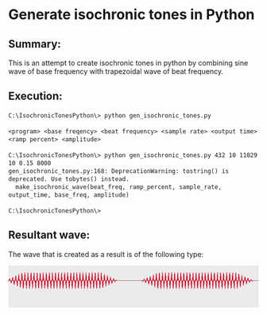 # Generate isochronic tones in Python

## Summary:

This is an attempt to create isochronic tones in python by combining sine wave of base frequency with trapezoidal wave of
 beat frequency.

## Execution:

```
C:\IsochronicTonesPython\> python gen_isochronic_tones.py

<program> <base freqency> <beat frequency> <sample rate> <output time> <ramp percent> <amplitude>

C:\IsochronicTonesPython\> python gen_isochronic_tones.py 432 10 11029 10 0.15 8000
gen_isochronic_tones.py:168: DeprecationWarning: tostring() is deprecated. Use tobytes() instead.
  make_isochronic_wave(beat_freq, ramp_percent, sample_rate, output_time, base_freq, amplitude)

C:\IsochronicTonesPython\>
```

## Resultant wave:

The wave that is created as a result is of the following type:

![Wave Format](https://github.com/suchindrac/isochronic_tones_python/blob/master/wave_format.JPG)

